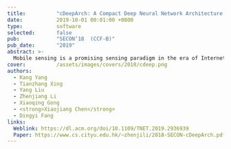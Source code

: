 ```yaml
---
title:          "cDeepArch: A Compact Deep Neural Network Architecture for Mobile Sensing"
date:           2019-10-01 00:01:00 +0800
type:           software
selected:       false
pub:            "SECON’18  (CCF-B)"
pub_date:       "2019"
abstract: >-
  Mobile sensing is a promising sensing paradigm in the era of Internet of Things IoT that utilizes mobile device sensors to collect sensory data about sensing targets and further applies learning techniques to recognize the sensed targets to correct classes or categories. Due to the recent great success of deep learning, an emerging trend is to adopt deep learning in this recognition process, while we find an overlooked yet crucial issue to be solved in this paper — The size of deep learning models should be sufficiently large for reliably classifying various types of recognition targets, while the achieved processing delay may fail to satisfy the stringent latency requirement from applications. If we blindly shrink the deep learning model for acceleration, the performance cannot be guaranteed. To cope with this challenge, this paper presents a compact deep neural network architecture, namely cDeepArch. The key idea of the cDeepArch design is to decompose the entire recognition task into two lightweight sub-problems: context recognition and the context-oriented target recognitions. This decomposition essentially utilizes the adequate storage to trade for the CPU and memory resource consumptions during execution. In addition, we further formulate the execution latency for decomposed deep learning models and propose a set of enhancement techniques, so that system performance and resource consumption can be quantitatively balanced. We implement a cDeepArch prototype system and conduct extensive experiments. The result shows that cDeepArch achieves excellent recognition performance and the execution latency is also lightweight.
cover:          /assets/images/covers/2018/cdeep.png
authors:
  - Kang Yang
  - Tianzhang Xing
  - Yang Liu
  - Zhenjiang Li
  - Xiaoqing Gong
  - <strong>Xiaojiang Chen</strong>
  - Dingyi Fang
links:
  Weblink: https://dl.acm.org/doi/10.1109/TNET.2019.2936939
  Paper: https://www.cs.cityu.edu.hk/~zhenjili/2018-SECON-cDeepArch.pdf
---
```

